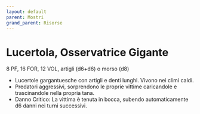 ```yaml
---
layout: default
parent: Mostri
grand_parent: Risorse
---
```


# Lucertola, Osservatrice Gigante

8 PF, 16 FOR, 12 VOL, artigli (d6+d6) o morso (d8)

- Lucertole gargantuesche con artigli e denti lunghi. Vivono nei climi caldi.
- Predatori aggressivi, sorprendono le proprie vittime caricandole e trascinandole nella propria tana.
- Danno Critico: La vittima è tenuta in bocca, subendo automaticamente d6 danni nei turni successivi.